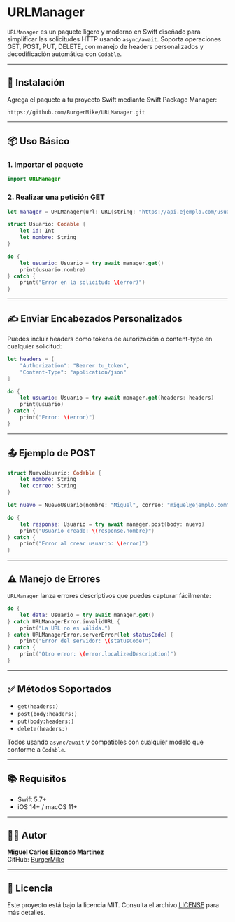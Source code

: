 
# URLManager

`URLManager` es un paquete ligero y moderno en Swift diseñado para simplificar las solicitudes HTTP usando `async/await`. Soporta operaciones GET, POST, PUT, DELETE, con manejo de headers personalizados y decodificación automática con `Codable`.

---

## 🚀 Instalación

Agrega el paquete a tu proyecto Swift mediante Swift Package Manager:

```
https://github.com/BurgerMike/URLManager.git
```

---

## 📦 Uso Básico

### 1. Importar el paquete
```swift
import URLManager
```

### 2. Realizar una petición GET

```swift
let manager = URLManager(url: URL(string: "https://api.ejemplo.com/usuario")!)

struct Usuario: Codable {
    let id: Int
    let nombre: String
}

do {
    let usuario: Usuario = try await manager.get()
    print(usuario.nombre)
} catch {
    print("Error en la solicitud: \(error)")
}
```

---

## ✍️ Enviar Encabezados Personalizados

Puedes incluir headers como tokens de autorización o content-type en cualquier solicitud:

```swift
let headers = [
    "Authorization": "Bearer tu_token",
    "Content-Type": "application/json"
]

do {
    let usuario: Usuario = try await manager.get(headers: headers)
    print(usuario)
} catch {
    print("Error: \(error)")
}
```

---

## 📤 Ejemplo de POST

```swift
struct NuevoUsuario: Codable {
    let nombre: String
    let correo: String
}

let nuevo = NuevoUsuario(nombre: "Miguel", correo: "miguel@ejemplo.com")

do {
    let response: Usuario = try await manager.post(body: nuevo)
    print("Usuario creado: \(response.nombre)")
} catch {
    print("Error al crear usuario: \(error)")
}
```

---

## ⚠️ Manejo de Errores

`URLManager` lanza errores descriptivos que puedes capturar fácilmente:

```swift
do {
    let data: Usuario = try await manager.get()
} catch URLManagerError.invalidURL {
    print("La URL no es válida.")
} catch URLManagerError.serverError(let statusCode) {
    print("Error del servidor: \(statusCode)")
} catch {
    print("Otro error: \(error.localizedDescription)")
}
```

---

## ✅ Métodos Soportados

- `get(headers:)`
- `post(body:headers:)`
- `put(body:headers:)`
- `delete(headers:)`

Todos usando `async/await` y compatibles con cualquier modelo que conforme a `Codable`.

---

## 📚 Requisitos

- Swift 5.7+
- iOS 14+ / macOS 11+

---

## 👨‍💻 Autor

**Miguel Carlos Elizondo Martinez**  
GitHub: [BurgerMike](https://github.com/BurgerMike)

---

## 📄 Licencia

Este proyecto está bajo la licencia MIT. Consulta el archivo [LICENSE](LICENSE) para más detalles.
